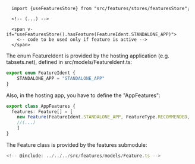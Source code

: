 ```vue
  import {useFeaturesStore} from "src/features/stores/featuresStore";

  <!-- (...) -->

  <span v-if="useFeaturesStore().hasFeature(FeatureIdent.STANDALONE_APP)">
    <-- code to be used only if feature is active -->
  </span>
```

The enum FeatureIdent is provided by the hosting application (e.g. tabsets.net), defined
in src/models/FeatureIdent.ts:

```typescript
export enum FeatureIdent {
    STANDALONE_APP = "STANDALONE_APP"
}
```

Also, in the hosting app, you have to define the "AppFeatures":

```typescript
export class AppFeatures {
  features: Feature[] = [
    new Feature(FeatureIdent.STANDALONE_APP, FeatureType.RECOMMENDED, 'Standalone App', 'o_open_in_new', ['bex'])
    //(...)
    ]
}
```

The Feature class is provided by the features submodule:

```typescript
<!-- @include: ../../../src/features/models/Feature.ts -->
```

